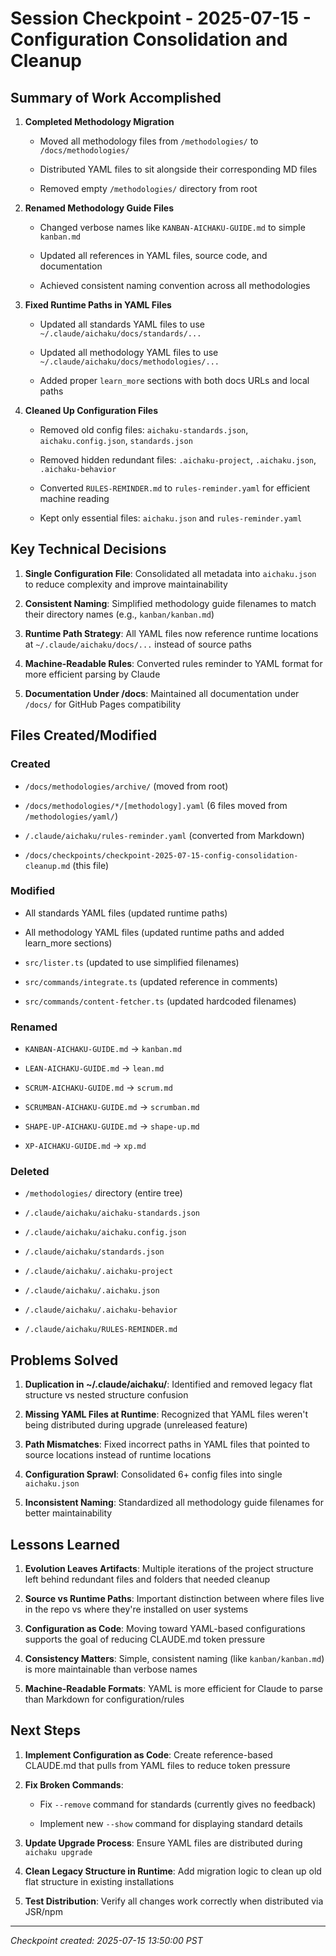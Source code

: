 # Session Checkpoint - 2025-07-15 - Configuration Consolidation and Cleanup

## Summary of Work Accomplished

1. **Completed Methodology Migration**

   - Moved all methodology files from `/methodologies/` to
     `/docs/methodologies/`

   - Distributed YAML files to sit alongside their corresponding MD files

   - Removed empty `/methodologies/` directory from root

2. **Renamed Methodology Guide Files**

   - Changed verbose names like `KANBAN-AICHAKU-GUIDE.md` to simple `kanban.md`

   - Updated all references in YAML files, source code, and documentation

   - Achieved consistent naming convention across all methodologies

3. **Fixed Runtime Paths in YAML Files**

   - Updated all standards YAML files to use
     `~/.claude/aichaku/docs/standards/...`

   - Updated all methodology YAML files to use
     `~/.claude/aichaku/docs/methodologies/...`

   - Added proper `learn_more` sections with both docs URLs and local paths

4. **Cleaned Up Configuration Files**

   - Removed old config files: `aichaku-standards.json`, `aichaku.config.json`,
     `standards.json`

   - Removed hidden redundant files: `.aichaku-project`, `.aichaku.json`,
     `.aichaku-behavior`

   - Converted `RULES-REMINDER.md` to `rules-reminder.yaml` for efficient
     machine reading

   - Kept only essential files: `aichaku.json` and `rules-reminder.yaml`

## Key Technical Decisions

1. **Single Configuration File**: Consolidated all metadata into `aichaku.json`
   to reduce complexity and improve maintainability

2. **Consistent Naming**: Simplified methodology guide filenames to match their
   directory names (e.g., `kanban/kanban.md`)

3. **Runtime Path Strategy**: All YAML files now reference runtime locations at
   `~/.claude/aichaku/docs/...` instead of source paths

4. **Machine-Readable Rules**: Converted rules reminder to YAML format for more
   efficient parsing by Claude

5. **Documentation Under /docs**: Maintained all documentation under `/docs/`
   for GitHub Pages compatibility

## Files Created/Modified

### Created

- `/docs/methodologies/archive/` (moved from root)

- `/docs/methodologies/*/[methodology].yaml` (6 files moved from
  `/methodologies/yaml/`)

- `/.claude/aichaku/rules-reminder.yaml` (converted from Markdown)

- `/docs/checkpoints/checkpoint-2025-07-15-config-consolidation-cleanup.md`
  (this file)

### Modified

- All standards YAML files (updated runtime paths)

- All methodology YAML files (updated runtime paths and added learn_more
  sections)

- `src/lister.ts` (updated to use simplified filenames)

- `src/commands/integrate.ts` (updated reference in comments)

- `src/commands/content-fetcher.ts` (updated hardcoded filenames)

### Renamed

- `KANBAN-AICHAKU-GUIDE.md` → `kanban.md`

- `LEAN-AICHAKU-GUIDE.md` → `lean.md`

- `SCRUM-AICHAKU-GUIDE.md` → `scrum.md`

- `SCRUMBAN-AICHAKU-GUIDE.md` → `scrumban.md`

- `SHAPE-UP-AICHAKU-GUIDE.md` → `shape-up.md`

- `XP-AICHAKU-GUIDE.md` → `xp.md`

### Deleted

- `/methodologies/` directory (entire tree)

- `/.claude/aichaku/aichaku-standards.json`

- `/.claude/aichaku/aichaku.config.json`

- `/.claude/aichaku/standards.json`

- `/.claude/aichaku/.aichaku-project`

- `/.claude/aichaku/.aichaku.json`

- `/.claude/aichaku/.aichaku-behavior`

- `/.claude/aichaku/RULES-REMINDER.md`

## Problems Solved

1. **Duplication in ~/.claude/aichaku/**: Identified and removed legacy flat
   structure vs nested structure confusion

2. **Missing YAML Files at Runtime**: Recognized that YAML files weren't being
   distributed during upgrade (unreleased feature)

3. **Path Mismatches**: Fixed incorrect paths in YAML files that pointed to
   source locations instead of runtime locations

4. **Configuration Sprawl**: Consolidated 6+ config files into single
   `aichaku.json`

5. **Inconsistent Naming**: Standardized all methodology guide filenames for
   better maintainability

## Lessons Learned

1. **Evolution Leaves Artifacts**: Multiple iterations of the project structure
   left behind redundant files and folders that needed cleanup

2. **Source vs Runtime Paths**: Important distinction between where files live
   in the repo vs where they're installed on user systems

3. **Configuration as Code**: Moving toward YAML-based configurations supports
   the goal of reducing CLAUDE.md token pressure

4. **Consistency Matters**: Simple, consistent naming (like `kanban/kanban.md`)
   is more maintainable than verbose names

5. **Machine-Readable Formats**: YAML is more efficient for Claude to parse than
   Markdown for configuration/rules

## Next Steps

1. **Implement Configuration as Code**: Create reference-based CLAUDE.md that
   pulls from YAML files to reduce token pressure

2. **Fix Broken Commands**:

   - Fix `--remove` command for standards (currently gives no feedback)

   - Implement new `--show` command for displaying standard details

3. **Update Upgrade Process**: Ensure YAML files are distributed during
   `aichaku upgrade`

4. **Clean Legacy Structure in Runtime**: Add migration logic to clean up old
   flat structure in existing installations

5. **Test Distribution**: Verify all changes work correctly when distributed via
   JSR/npm

---

_Checkpoint created: 2025-07-15 13:50:00 PST_
